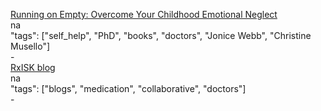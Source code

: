 [Running on Empty: Overcome Your Childhood Emotional Neglect](http://a.co/eI8V3e1)<br />
na<br />
"tags": ["self_help", "PhD", "books", "doctors", "Jonice Webb", "Christine Musello"]<br />
-<br />
[RxISK blog](https://rxisk.org/blog/)<br />
na<br />
"tags": ["blogs", "medication", "collaborative", "doctors"]<br />
-<br />
